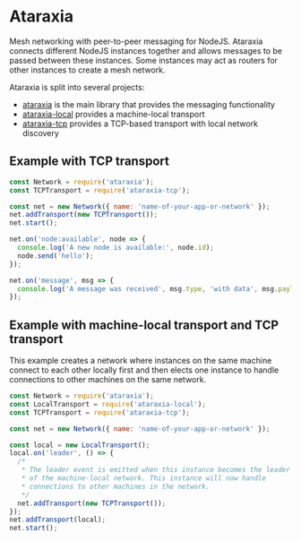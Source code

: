 # Ataraxia

Mesh networking with peer-to-peer messaging for NodeJS. Ataraxia connects
different NodeJS instances together and allows messages to be passed between
these instances. Some instances may act as routers for other instances to
create a mesh network.

Ataraxia is split into several projects:

* [ataraxia](packages/core) is the main library that provides the messaging functionality
* [ataraxia-local](packages/local) provides a machine-local transport
* [ataraxia-tcp](packages/tcp) provides a TCP-based transport with local network discovery

## Example with TCP transport

```javascript
const Network = require('ataraxia');
const TCPTransport = require('ataraxia-tcp');

const net = new Network({ name: 'name-of-your-app-or-network' });
net.addTransport(new TCPTransport());
net.start();

net.on('node:available', node => {
  console.log('A new node is available:', node.id);
  node.send('hello');
});

net.on('message', msg => {
  console.log('A message was received', msg.type, 'with data', msg.payload, 'from', msg.returnPath.id);
});
```

## Example with machine-local transport and TCP transport

This example creates a network where instances on the same machine connect to
each other locally first and then elects one instance to handle connections
to other machines on the same network.

```javascript
const Network = require('ataraxia');
const LocalTransport = require('ataraxia-local');
const TCPTransport = require('ataraxia-tcp');

const net = new Network({ name: 'name-of-your-app-or-network' });

const local = new LocalTransport();
local.on('leader', () => {
  /*
   * The leader event is emitted when this instance becomes the leader
   * of the machine-local network. This instance will now handle
   * connections to other machines in the network.
   */
  net.addTransport(new TCPTransport());
});
net.addTransport(local);
net.start();
```
